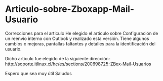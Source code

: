 # Articulo-sobre-Zboxapp-Mail-Usuario
Correcciones para el articulo
He elegido el articulo sobre Configuración de un reenvío interno con Outlook y realizado esta versión. 
Tiene algunos cambios o mejoras, pantallas faltantes y detalles para la identificación del usuario.

Dicho articulo fue elegido de la siguiente dirección: http://soporte.itlinux.cl/hc/es/sections/200698725-ZBox-Mail-Usuarios

Espero que sea muy útil 
Saludos

